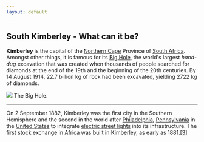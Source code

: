 ```yaml
---
layout: default
---
```



South Kimberley - What can it be?
------------------------------

**Kimberley** is the capital of the [Northern Cape](/wiki/Northern_Cape "Northern Cape") Province of [South Africa](/wiki/South_Africa "South Africa"). Amongst other things, it is famous for its [Big Hole](/w/index.php?title=Big_Hole&action=edit&redlink=1 "Big Hole (page does not exist)"), the world's largest *hand-dug* excavation that was created when thousands of people searched for diamonds at the end of the 19th and the beginning of the 20th centuries. By 14 August 1914, 22.7 billion kg of rock had been excavated, yielding 2722 kg of diamonds.


[![](https://upload.wikimedia.org/wikipedia/commons/thumb/1/18/RSA_Big_Hole.jpg/350px-RSA_Big_Hole.jpg)](/wiki/File:RSA_Big_Hole.jpg)
The Big Hole.

-----------------
On 2 September 1882, Kimberley was the first city in the Southern Hemisphere and the second in the world after [Philadelphia](/wiki/Philadelphia "Philadelphia"), [Pennsylvania](/wiki/Pennsylvania "Pennsylvania") in the [United States](/wiki/United_States_of_America "United States of America") to integrate [electric street lights](/wiki/Electric_street_lights "Electric street lights") into its infrastructure. The first stock exchange in Africa was built in Kimberley, as early as 1881.[[3]](#cite_note-3)


